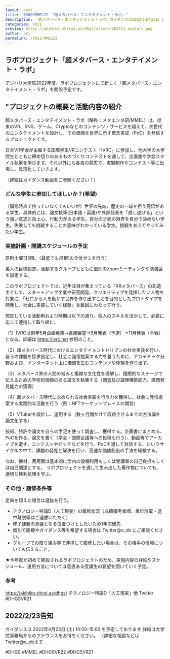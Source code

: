 ```yaml
---
layout: post
title: "#DHGSMMEL22 「超メタバース・エンタテイメント・ラボ」"
description: 「超メタバース・エンタテイメント・ラボ」ガイダンスは2022年4月23日 (土) 14:00-15:00を予定しております
categories: VR21
preview: https://akihiko.shirai.as/dhgs/assets/202111-avatars.png
author: aki
permalink: /VR21/MMEL22
---
```


## ラボプロジェクト「超メタバース・エンタテイメント・ラボ」

デジハリ大学院2022年度、ラボプロジェクトにて新しく「超メタバース・エンタテイメント・ラボ」を開設予定です。

## "プロジェクトの概要と活動内容の紹介

超メタバース・エンタテイメント・ラボ（略称：メタエンタ研/MMEL）は、従来のVR、SNS、ゲーム、Cryptoなどのコンテンツ・サービスを超えて、次世代のエンタテイメントを設計し、その価値を世界に示す概念実証（PoC）を発信するプロジェクトです。

日本VR学会が主催する国際学生VRコンテスト「IVRC」に参加し、他大学の大学院生とともに締め切りのあるものづくりコンテストを通して、企画書や学会スタイル執筆を学びます。それ以外にも各自の意思で、実験制作やコンテスト等に出場し、具現化していきます。

（詳細はガイダンス動画をご参照ください！）

### どんな学生に参加してほしいか？(希望)
（履修時点で持っていなくてもいいが）世界の先端、歴史の一端を担う覚悟がある学生。具体的には、論文執筆(日本語・英語)や外部発表を「成し遂げる」という強い意志と向上心、行動力がある学生。自分の才能の限界を自分で決めない学生。失敗しても挑戦することの意味がわかっている学生。挑戦をあえてやってみたい学生。

### 実施計画・開講スケジュールの予定
原則土曜日5限。（最低でも月1回の全体ゼミを行う）

各人の目標設定、活動するグループとともに個別のZoomミーティングや勉強会を設定する。

このラボプロジェクトでは、近年注目が集まっている「XRメタバース」の創造主として、スタートアップ企業や研究開発、クリエイティブを発揮したい人物を対象に、「ゼロから人を動かす世界を作り出すことを目的としたプロトタイプを開発し、社会に実装していく経験」を数回にわたって行う。

想定している活動例および時期は以下の通り。個人のスキルを活かして、必要に応じて連携して取り組む。

（1）IVRCは例年5月企画募集→書類審査→9月発表（予選）→11月発表（本戦）となる。詳細は https://ivrc.net 参照のこと。

（2）超メタバース時代におけるエンタテイメントドリブンの社会実装を行い、自らの課題を探求設定し、社会に発信提案する力を養うために、アカデミック分野および、インターネット上に価値を生むコンテンツや体験を作り出す。

（3）メタバース界の人間の営みと複雑な文化性を理解し、国際的なステージで伝えるための学術的価値のある論文を執筆する（調査及び論理構築能力、課題発見能力の獲得）

（4）超メタバース時代に求められる社会実装を行う力を獲得し、社会に発信提案する実践的な活動を行う（例：NFTマーケットプレイスの開発）

（5）VTuberを設計し、運用する（数ヶ月間かけて収益させるまでの方法論を論文化する）

技術、特許や論文を自らの手足を使って調査し、獲得する。企画書にまとめる、PoCを作る、論文を書く（学会・国際会議等への投稿も行う）、動画等でアーカイブを遺す、コンテストやピッチなどを行う、PoCを通して対話する、というサイクルの中で、課題の発見と解決を行い、高速な価値創出の手法を経験する。

なお、機材、費用面は基本的に学内の設備利用もしくは受講者の自己負担もしくは自己調達とする。
ラボプロジェクトを通して生み出した著作物についても、適切な権利処理を学ぶ。


### その他・履修条件等

定員を超えた場合は選抜を行う。

- テクノロジー特論D（人工現実）の履修状況（成績優秀者順、単位放棄・途中離脱等はご遠慮いただく）
- 修了課題の基盤となる位置づけとしたいため1年次優先
- 個別で面接やガイダンス等を希望する場合は Twitter@o_ob にご相談ください。
- グループでの取り組み等で連携して履修したい場合は、その相手の情報についても伝えること。

★今年度が初めて開設されるラボプロジェクトのため、実施内容の詳細やスケジュール、運用方法については意思ある受講生の要望を聞いていく予定。


### 参考
https://akihiko.shirai.as/dhgs/ テクノロジー特論D「人工現実」他 Twitter #DHGSVR21

## 2022/2/23告知
ガイダンスは
2022年4月23日 (土) 14:00-15:00
を予定しております
詳細は大学院事務局からのアナウンスをお待ちください。
（詳細な相談などはTwitter[@o_ob]()まで

#DHGS #MMEL #DHGSVR22 #DHGSVR21

